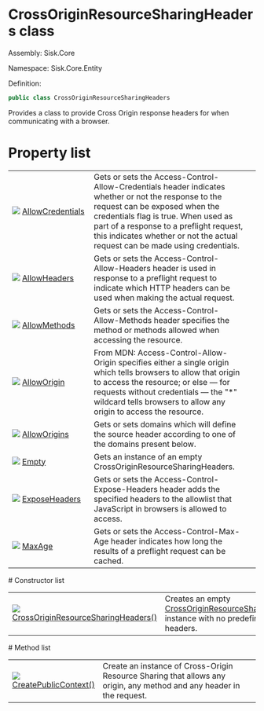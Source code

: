 <!--

Copyrights 2023 Sisk Framework - CypherPotato
Published under MIT license

!!! DO NOT EDIT THIS FILE !!!
This file was generated by a tool in the Sisk package. To edit the information in this documentation,
edit the XML documentation present in the Sisk source code.

-->

# CrossOriginResourceSharingHeaders class
Assembly: Sisk.Core

Namespace: Sisk.Core.Entity

Definition:

```cs
public class CrossOriginResourceSharingHeaders
```

Provides a class to provide Cross Origin response headers for when communicating with a browser.

# Property list
<table>
    <tbody>
<tr>
    <td width="33%">
        <img class="icon" src="/assets/img/icons/property.svg">
        <a href="/read?q=/contents/spec/Sisk.Core.Entity.CrossOriginResourceSharingHeaders.AllowCredentials.md">
            AllowCredentials
        </a>
    </td>
    <td>
        Gets or sets the Access-Control-Allow-Credentials header indicates whether or not the response to the request can be exposed when the credentials flag is true. When used as part of a response to a preflight request, this indicates whether or not the actual request can be made using credentials.
    <td>
</tr>
<tr>
    <td width="33%">
        <img class="icon" src="/assets/img/icons/property.svg">
        <a href="/read?q=/contents/spec/Sisk.Core.Entity.CrossOriginResourceSharingHeaders.AllowHeaders.md">
            AllowHeaders
        </a>
    </td>
    <td>
        Gets or sets the Access-Control-Allow-Headers header is used in response to a preflight request to indicate which HTTP headers can be used when making the actual request.
    <td>
</tr>
<tr>
    <td width="33%">
        <img class="icon" src="/assets/img/icons/property.svg">
        <a href="/read?q=/contents/spec/Sisk.Core.Entity.CrossOriginResourceSharingHeaders.AllowMethods.md">
            AllowMethods
        </a>
    </td>
    <td>
        Gets or sets the Access-Control-Allow-Methods header specifies the method or methods allowed when accessing the resource.
    <td>
</tr>
<tr>
    <td width="33%">
        <img class="icon" src="/assets/img/icons/property.svg">
        <a href="/read?q=/contents/spec/Sisk.Core.Entity.CrossOriginResourceSharingHeaders.AllowOrigin.md">
            AllowOrigin
        </a>
    </td>
    <td>
        From MDN: Access-Control-Allow-Origin specifies either a single origin which tells browsers to allow that origin to access the resource; or else — for requests without credentials — the "*" wildcard tells browsers to allow any origin to access the resource.
    <td>
</tr>
<tr>
    <td width="33%">
        <img class="icon" src="/assets/img/icons/property.svg">
        <a href="/read?q=/contents/spec/Sisk.Core.Entity.CrossOriginResourceSharingHeaders.AllowOrigins.md">
            AllowOrigins
        </a>
    </td>
    <td>
        Gets or sets domains which will define the source header according to one of the domains present below.
    <td>
</tr>
<tr>
    <td width="33%">
        <img class="icon" src="/assets/img/icons/property.svg">
        <a href="/read?q=/contents/spec/Sisk.Core.Entity.CrossOriginResourceSharingHeaders.Empty.md">
            Empty
        </a>
    </td>
    <td>
        Gets an instance of an empty CrossOriginResourceSharingHeaders.
    <td>
</tr>
<tr>
    <td width="33%">
        <img class="icon" src="/assets/img/icons/property.svg">
        <a href="/read?q=/contents/spec/Sisk.Core.Entity.CrossOriginResourceSharingHeaders.ExposeHeaders.md">
            ExposeHeaders
        </a>
    </td>
    <td>
        Gets or sets the Access-Control-Expose-Headers header adds the specified headers to the allowlist that JavaScript in browsers is allowed to access.
    <td>
</tr>
<tr>
    <td width="33%">
        <img class="icon" src="/assets/img/icons/property.svg">
        <a href="/read?q=/contents/spec/Sisk.Core.Entity.CrossOriginResourceSharingHeaders.MaxAge.md">
            MaxAge
        </a>
    </td>
    <td>
        Gets or sets the Access-Control-Max-Age header indicates how long the results of a preflight request can be cached.
    <td>
</tr>
    </tbody>
</table>
# Constructor list
<table>
    <tbody>
<tr>
    <td width="33%">
        <img class="icon" src="/assets/img/icons/constructor.svg">
        <a href="/read?q=/contents/spec/Sisk.Core.Entity.CrossOriginResourceSharingHeaders.CrossOriginResourceSharingHeaders().md">
            CrossOriginResourceSharingHeaders()
        </a>
    </td>
    <td>
        Creates an empty <a href="/read?q=/contents/spec/Sisk.Core.Entity.CrossOriginResourceSharingHeaders.md">CrossOriginResourceSharingHeaders</a> instance with no predefined CORS headers.
    <td>
</tr>
    </tbody>
</table>
# Method list
<table>
    <tbody>
<tr>
    <td width="33%">
        <img class="icon" src="/assets/img/icons/method.svg">
        <a href="/read?q=/contents/spec/Sisk.Core.Entity.CrossOriginResourceSharingHeaders.CreatePublicContext().md">
            CreatePublicContext()
        </a>
    </td>
    <td>
        Create an instance of Cross-Origin Resource Sharing that allows any origin, any method and any header in the request.
    <td>
</tr>
    </tbody>
</table>
